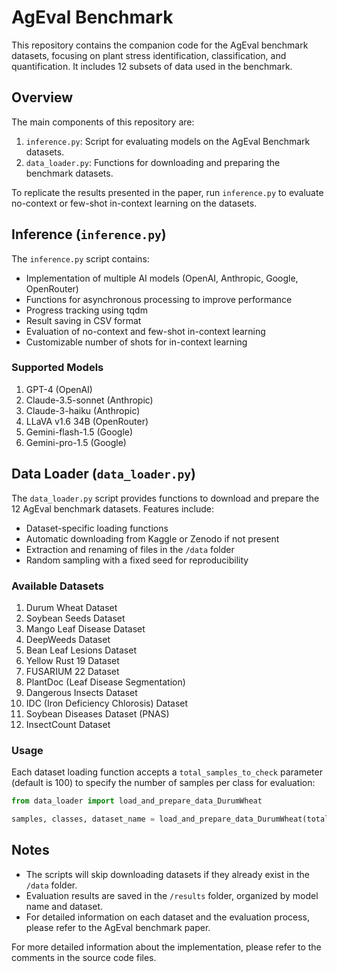 # AgEval Benchmark

This repository contains the companion code for the AgEval benchmark datasets, focusing on plant stress identification, classification, and quantification. It includes 12 subsets of data used in the benchmark.

## Overview

The main components of this repository are:

1. `inference.py`: Script for evaluating models on the AgEval Benchmark datasets.
2. `data_loader.py`: Functions for downloading and preparing the benchmark datasets.

To replicate the results presented in the paper, run `inference.py` to evaluate no-context or few-shot in-context learning on the datasets.

## Inference (`inference.py`)

The `inference.py` script contains:

- Implementation of multiple AI models (OpenAI, Anthropic, Google, OpenRouter)
- Functions for asynchronous processing to improve performance
- Progress tracking using tqdm
- Result saving in CSV format
- Evaluation of no-context and few-shot in-context learning
- Customizable number of shots for in-context learning

### Supported Models

1. GPT-4 (OpenAI)
2. Claude-3.5-sonnet (Anthropic)
3. Claude-3-haiku (Anthropic)
4. LLaVA v1.6 34B (OpenRouter)
5. Gemini-flash-1.5 (Google)
6. Gemini-pro-1.5 (Google)

## Data Loader (`data_loader.py`)

The `data_loader.py` script provides functions to download and prepare the 12 AgEval benchmark datasets. Features include:

- Dataset-specific loading functions
- Automatic downloading from Kaggle or Zenodo if not present
- Extraction and renaming of files in the `/data` folder
- Random sampling with a fixed seed for reproducibility

### Available Datasets

1. Durum Wheat Dataset
2. Soybean Seeds Dataset
3. Mango Leaf Disease Dataset
4. DeepWeeds Dataset
5. Bean Leaf Lesions Dataset
6. Yellow Rust 19 Dataset
7. FUSARIUM 22 Dataset
8. PlantDoc (Leaf Disease Segmentation)
9. Dangerous Insects Dataset
10. IDC (Iron Deficiency Chlorosis) Dataset
11. Soybean Diseases Dataset (PNAS)
12. InsectCount Dataset

### Usage

Each dataset loading function accepts a `total_samples_to_check` parameter (default is 100) to specify the number of samples per class for evaluation:

```python
from data_loader import load_and_prepare_data_DurumWheat

samples, classes, dataset_name = load_and_prepare_data_DurumWheat(total_samples_to_check=50)
```

## Notes

- The scripts will skip downloading datasets if they already exist in the `/data` folder.
- Evaluation results are saved in the `/results` folder, organized by model name and dataset.
- For detailed information on each dataset and the evaluation process, please refer to the AgEval benchmark paper.

For more detailed information about the implementation, please refer to the comments in the source code files.
